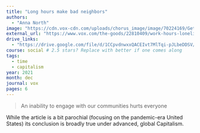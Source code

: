 ```yaml
---
title: "Long hours make bad neighbors"
authors:
  - "Anna North"
image: "https://cdn.vox-cdn.com/uploads/chorus_image/image/70224169/GettyImages_982822790__2_.0.jpg"
external_url: "https://www.vox.com/the-goods/22810409/work-hours-loneliness-volunteering-overwork-community"
drive_links:
  - "https://drive.google.com/file/d/1CCpvdnwxxQACEIvt7MlTqi-pJLbeDDSV/view?usp=drivesdk"
course: social # 2.5 stars? Replace with better if one comes along
tags:
  - time
  - capitalism
year: 2021
month: dec
journal: vox
pages: 6
---
```


> An inability to engage with our communities hurts everyone

While the article is a bit parochial (focusing on the pandemic-era United States) its conclusion is broadly true under advanced, global Capitalism.
